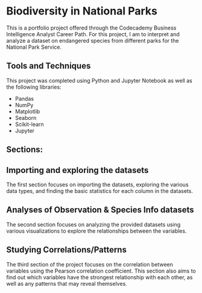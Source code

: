 # Biodiversity in National Parks
This is a portfolio project offered through the Codecademy Business Intelligence Analyst Career Path. For this project, I am to interpret and analyze a dataset on endangered species from different parks for the National Park Service.

## Tools and Techniques
This project was completed using Python and Jupyter Notebook as well as the following libraries:
* Pandas
* NumPy
* Matplotlib
* Seaborn
* Scikit-learn
* Jupyter

## Sections:
## Importing and exploring the datasets
The first section focuses on importing the datasets, exploring the various data types, and finding the basic statistics for each column in the datasets.
## Analyses of Observation & Species Info datasets
The second section focuses on analyzing the provided datasets using various visualizations to explore the relationships between the variables.
## Studying Correlations/Patterns
The third section of the project focuses on the correlation between variables using the Pearson correlation coefficient. This section also aims to find out which variables have the strongest relationship with each other, as well as any patterns that may reveal themselves.
